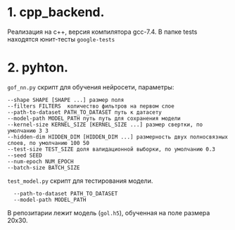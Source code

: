 # 1. cpp_backend.
 Реализация на c++, версия компилятора gcc-7.4. В папке tests находятся юнит-тесты `google-tests`

# 2. pyhton.
`gof_nn.py` скрипт для обучения нейросети, параметры:

```
--shape SHAPE [SHAPE ...] размер поля
--filters FILTERS  количество фильтров на первом слое
--path-to-dataset PATH_TO_DATASET путь к датасету
--model-path MODEL_PATH путь путь для сохранения модели
--kernel-size KERNEL_SIZE [KERNEL_SIZE ...] размер свертки, по умолчанию 3 3
--hidden-dim HIDDEN_DIM [HIDDEN_DIM ...] размерность двух полносвязных слоев, по умолчанию 100 50 
--test-size TEST_SIZE доля валидационной выборки, по умолчанию 0.3
--seed SEED
--num-epoch NUM_EPOCH
--batch-size BATCH_SIZE

```
`test_model.py` скрипт для тестирования модели.
```
  --path-to-dataset PATH_TO_DATASET
  --model-path MODEL_PATH
```

В репозитарии лежит модель (`gol.h5`), обученная на поле размера 20x30. 